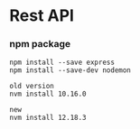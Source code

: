 # Rest API


### npm package
```
npm install --save express
npm install --save-dev nodemon
```

```change node version
old version
nvm install 10.16.0

new
nvm install 12.18.3

```